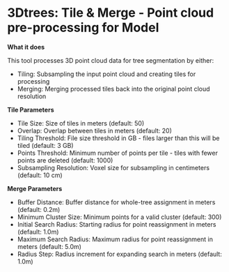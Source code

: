 <h1>3Dtrees: Tile & Merge - Point cloud pre-processing for Model</h1>

**What it does**

This tool processes 3D point cloud data for tree segmentation by either:
- Tiling: Subsampling the input point cloud and creating tiles for processing
- Merging: Merging processed tiles back into the original point cloud resolution

**Tile Parameters**

- Tile Size: Size of tiles in meters (default: 50)
- Overlap: Overlap between tiles in meters (default: 20)
- Tiling Threshold: File size threshold in GB - files larger than this will be tiled (default: 3 GB)
- Points Threshold: Minimum number of points per tile - tiles with fewer points are deleted (default: 1000)
- Subsampling Resolution: Voxel size for subsampling in centimeters (default: 10 cm)

**Merge Parameters**

- Buffer Distance: Buffer distance for whole-tree assignment in meters (default: 0.2m)
- Minimum Cluster Size: Minimum points for a valid cluster (default: 300)
- Initial Search Radius: Starting radius for point reassignment in meters (default: 1.0m)
- Maximum Search Radius: Maximum radius for point reassignment in meters (default: 5.0m)
- Radius Step: Radius increment for expanding search in meters (default: 1.0m)
